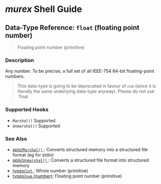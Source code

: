 # _murex_ Shell Guide

## Data-Type Reference: `float` (floating point number)

> Floating point number (primitive)

### Description

Any number. To be precise, a full set of all IEEE-754 64-bit floating-point
numbers.

> This data-type is going to be deprecated in favour of `num` (since it is
> literally the same underlying data-type anyway). Please do not use `float

### Supported Hooks

* `Marshal()`
    Supported
* `Unmarshal()`
    Supported

### See Also

* [apis/`Marshal()` ](../apis/marshal.md):
  Converts structured memory into a structured file format (eg for stdio)
* [apis/`Unmarshal()` ](../apis/unmarshal.md):
  Converts a structured file format into structured memory
* [types/`int` ](../types/int.md):
  Whole number (primitive)
* [types/`num` (number)](../types/num.md):
  Floating point number (primitive)